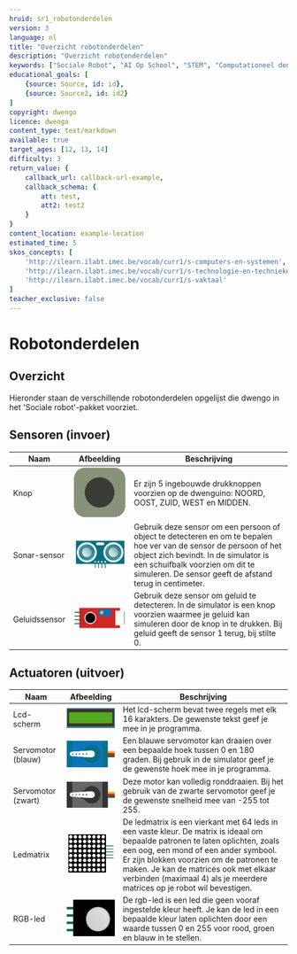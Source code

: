 ```yaml
---
hruid: sr1_robotonderdelen
version: 3
language: nl
title: "Overzicht robotonderdelen"
description: "Overzicht robotonderdelen"
keywords: ["Sociale Robot", "AI Op School", "STEM", "Computationeel denken", "Grafisch programmeren"]
educational_goals: [
    {source: Source, id: id}, 
    {source: Source2, id: id2}
]
copyright: dwengo
licence: dwengo
content_type: text/markdown
available: true
target_ages: [12, 13, 14]
difficulty: 3
return_value: {
    callback_url: callback-url-example,
    callback_schema: {
        att: test,
        att2: test2
    }
}
content_location: example-location
estimated_time: 5
skos_concepts: [
    'http://ilearn.ilabt.imec.be/vocab/curr1/s-computers-en-systemen', 
    'http://ilearn.ilabt.imec.be/vocab/curr1/s-technologie-en-technieken', 
    'http://ilearn.ilabt.imec.be/vocab/curr1/s-vaktaal'
]
teacher_exclusive: false
---
```


# Robotonderdelen
## Overzicht

Hieronder staan de verschillende robotonderdelen opgelijst die dwengo in het 'Sociale robot'-pakket voorziet.

## Sensoren (invoer)

| **Naam**      | **Afbeelding**                               | **Beschrijving**                                                                                                                                                                                                                                         |
|---------------|----------------------------------------------|----------------------------------------------------------------------------------------------------------------------------------------------------------------------------------------------------------------------------------------------------------|
| Knop          | ![](embed/drukknop.png "Drukknop")           | Er zijn 5 ingebouwde drukknoppen voorzien op de dwenguino: NOORD, OOST, ZUID, WEST en MIDDEN.                                                                                                                                                            |
| Sonar-sensor  | ![](embed/sonarsensor.png "Sonar-sensor")    | Gebruik deze sensor om een persoon of object te detecteren en om te bepalen hoe ver van de sensor de persoon of het object zich bevindt. In de simulator is een schuifbalk voorzien om dit te simuleren. De sensor geeft de afstand terug in centimeter. |
| Geluidssensor | ![](embed/geluidssensor.png "Geluidssensor") | Gebruik deze sensor om geluid te detecteren. In de simulator is een knop voorzien waarmee je geluid kan simuleren door de knop in te drukken. Bij geluid geeft de sensor 1 terug, bij stilte 0.                                                          |

## Actuatoren (uitvoer)

| **Naam**           | **Afbeelding**                                 | **Beschrijving**                                                                                                                                                                                                                                                                                                                        |
|--------------------|------------------------------------------------|-----------------------------------------------------------------------------------------------------------------------------------------------------------------------------------------------------------------------------------------------------------------------------------------------------------------------------------------|
| Lcd-scherm         | ![](embed/lcd-scherm.jpg "Lcd-scherm")         | Het lcd-scherm bevat twee regels met elk 16 karakters. De gewenste tekst geef je mee in je programma.                                                                                                                                                                                                                                   |
| Servomotor (blauw) | ![](embed/servomotor1.png "Blauwe servomotor") | Een blauwe servomotor kan draaien over een bepaalde hoek tussen 0 en 180 graden. Bij gebruik in de simulator geef je de gewenste hoek mee in je programma.                                                                                                                                                                                     |
| Servomotor (zwart) | ![](embed/servomotor2.png "Zwarte servomotor") | Deze motor kan volledig ronddraaien. Bij het gebruik van de zwarte servomotor geef je de gewenste snelheid mee van -255 tot 255.                                                                                                                                                                                                                         |
| Ledmatrix          | ![](embed/led-matrix.png "Ledmatrix")          | De ledmatrix is een vierkant met 64 leds in een vaste kleur. De matrix is ideaal om bepaalde patronen te laten oplichten, zoals een oog, een mond of een ander symbool. Er zijn blokken voorzien om de patronen te maken. Je kan de matrices ook met elkaar verbinden (maximaal 4) als je meerdere matrices op je robot wil bevestigen. |
| RGB-led            | ![](embed/rgb-led.png "RGB-led")               | De rgb-led is een led die geen vooraf ingestelde kleur heeft. Je kan de led in een bepaalde kleur laten oplichten door een waarde tussen 0 en 255 voor rood, groen en blauw in te stellen.                                                                                                                                              |